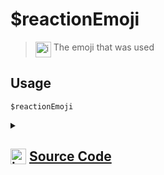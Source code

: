 # $reactionEmoji
> <img align="top" src="https://upload.wikimedia.org/wikipedia/commons/thumb/e/e4/Infobox_info_icon.svg/160px-Infobox_info_icon.svg.png?20150409153300" alt="image" width="25" height="auto"> The emoji that was used
## Usage
```
$reactionEmoji
```
<details>
<summary>
    
## <img align="top" src="https://cdn4.iconfinder.com/data/icons/iconsimple-logotypes/512/github-512.png" alt="image" width="25" height="auto">  [Source Code](https://github.com/tryforge/ForgeScript-V2/blob/main/src/native/reactionEmoji.ts)
    
</summary>
    
```ts
import { NativeFunction, Return } from "../structures"

export default new NativeFunction({
    name: "$reactionEmoji",
    version: "1.0.0",
    description: "The emoji that was used",
    unwrap: true,
    execute(ctx) {
        return Return.success(ctx.reaction?.emoji.toString())
    },
})

```
    
</details>